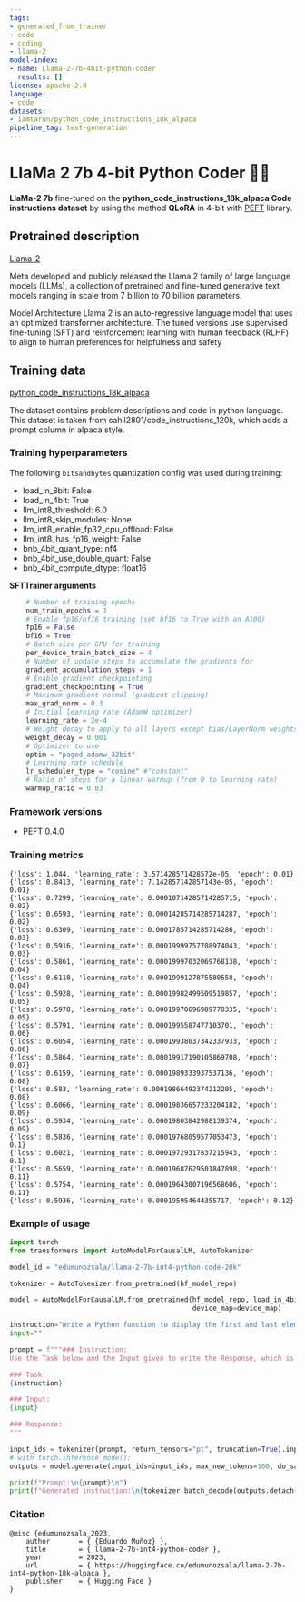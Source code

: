 ```yaml
---
tags:
- generated_from_trainer
- code
- coding
- llama-2
model-index:
- name: Llama-2-7b-4bit-python-coder
  results: []
license: apache-2.0
language:
- code
datasets:
- iamtarun/python_code_instructions_18k_alpaca
pipeline_tag: text-generation
---
```



# LlaMa 2 7b 4-bit Python Coder 👩‍💻 

**LlaMa-2 7b** fine-tuned on the **python_code_instructions_18k_alpaca Code instructions dataset** by using the method **QLoRA** in 4-bit with [PEFT](https://github.com/huggingface/peft) library.

## Pretrained description

[Llama-2](https://huggingface.co/meta-llama/Llama-2-7b)

Meta developed and publicly released the Llama 2 family of large language models (LLMs), a collection of pretrained and fine-tuned generative text models ranging in scale from 7 billion to 70 billion parameters.

Model Architecture Llama 2 is an auto-regressive language model that uses an optimized transformer architecture. The tuned versions use supervised fine-tuning (SFT) and reinforcement learning with human feedback (RLHF) to align to human preferences for helpfulness and safety

## Training data

[python_code_instructions_18k_alpaca](https://huggingface.co/datasets/iamtarun/python_code_instructions_18k_alpaca)

The dataset contains problem descriptions and code in python language. This dataset is taken from sahil2801/code_instructions_120k, which adds a prompt column in alpaca style.

### Training hyperparameters

The following `bitsandbytes` quantization config was used during training:
- load_in_8bit: False
- load_in_4bit: True
- llm_int8_threshold: 6.0
- llm_int8_skip_modules: None
- llm_int8_enable_fp32_cpu_offload: False
- llm_int8_has_fp16_weight: False
- bnb_4bit_quant_type: nf4
- bnb_4bit_use_double_quant: False
- bnb_4bit_compute_dtype: float16

**SFTTrainer arguments**
```py
    # Number of training epochs
    num_train_epochs = 1
    # Enable fp16/bf16 training (set bf16 to True with an A100)
    fp16 = False
    bf16 = True
    # Batch size per GPU for training
    per_device_train_batch_size = 4
    # Number of update steps to accumulate the gradients for
    gradient_accumulation_steps = 1
    # Enable gradient checkpointing
    gradient_checkpointing = True
    # Maximum gradient normal (gradient clipping)
    max_grad_norm = 0.3
    # Initial learning rate (AdamW optimizer)
    learning_rate = 2e-4
    # Weight decay to apply to all layers except bias/LayerNorm weights
    weight_decay = 0.001
    # Optimizer to use
    optim = "paged_adamw_32bit"
    # Learning rate schedule
    lr_scheduler_type = "cosine" #"constant"
    # Ratio of steps for a linear warmup (from 0 to learning rate)
    warmup_ratio = 0.03
```
### Framework versions
- PEFT 0.4.0

### Training metrics
```
{'loss': 1.044, 'learning_rate': 3.571428571428572e-05, 'epoch': 0.01}
{'loss': 0.8413, 'learning_rate': 7.142857142857143e-05, 'epoch': 0.01}
{'loss': 0.7299, 'learning_rate': 0.00010714285714285715, 'epoch': 0.02}
{'loss': 0.6593, 'learning_rate': 0.00014285714285714287, 'epoch': 0.02}
{'loss': 0.6309, 'learning_rate': 0.0001785714285714286, 'epoch': 0.03}
{'loss': 0.5916, 'learning_rate': 0.00019999757708974043, 'epoch': 0.03}
{'loss': 0.5861, 'learning_rate': 0.00019997032069768138, 'epoch': 0.04}
{'loss': 0.6118, 'learning_rate': 0.0001999127875580558, 'epoch': 0.04}
{'loss': 0.5928, 'learning_rate': 0.00019982499509519857, 'epoch': 0.05}
{'loss': 0.5978, 'learning_rate': 0.00019970696989770335, 'epoch': 0.05}
{'loss': 0.5791, 'learning_rate': 0.0001995587477103701, 'epoch': 0.06}
{'loss': 0.6054, 'learning_rate': 0.00019938037342337933, 'epoch': 0.06}
{'loss': 0.5864, 'learning_rate': 0.00019917190105869708, 'epoch': 0.07}
{'loss': 0.6159, 'learning_rate': 0.0001989333937537136, 'epoch': 0.08}
{'loss': 0.583, 'learning_rate': 0.00019866492374212205, 'epoch': 0.08}
{'loss': 0.6066, 'learning_rate': 0.00019836657233204182, 'epoch': 0.09}
{'loss': 0.5934, 'learning_rate': 0.00019803842988139374, 'epoch': 0.09}
{'loss': 0.5836, 'learning_rate': 0.00019768059577053473, 'epoch': 0.1}
{'loss': 0.6021, 'learning_rate': 0.00019729317837215943, 'epoch': 0.1}
{'loss': 0.5659, 'learning_rate': 0.00019687629501847898, 'epoch': 0.11}
{'loss': 0.5754, 'learning_rate': 0.00019643007196568606, 'epoch': 0.11}
{'loss': 0.5936, 'learning_rate': 0.000195954644355717, 'epoch': 0.12}
```

### Example of usage

```py
import torch
from transformers import AutoModelForCausalLM, AutoTokenizer

model_id = "edumunozsala/llama-2-7b-int4-python-code-20k"

tokenizer = AutoTokenizer.from_pretrained(hf_model_repo)

model = AutoModelForCausalLM.from_pretrained(hf_model_repo, load_in_4bit=True, torch_dtype=torch.float16, 
                                             device_map=device_map)

instruction="Write a Python function to display the first and last elements of a list."
input=""

prompt = f"""### Instruction:
Use the Task below and the Input given to write the Response, which is a programming code that can solve the Task.

### Task:
{instruction}

### Input:
{input}

### Response:
"""

input_ids = tokenizer(prompt, return_tensors="pt", truncation=True).input_ids.cuda()
# with torch.inference_mode():
outputs = model.generate(input_ids=input_ids, max_new_tokens=100, do_sample=True, top_p=0.9,temperature=0.5)

print(f"Prompt:\n{prompt}\n")
print(f"Generated instruction:\n{tokenizer.batch_decode(outputs.detach().cpu().numpy(), skip_special_tokens=True)[0][len(prompt):]}")

```

### Citation

```
@misc {edumunozsala_2023,
	author       = { {Eduardo Muñoz} },
	title        = { llama-2-7b-int4-python-coder },
	year         = 2023,
	url          = { https://huggingface.co/edumunozsala/llama-2-7b-int4-python-18k-alpaca },
	publisher    = { Hugging Face }
}
```
